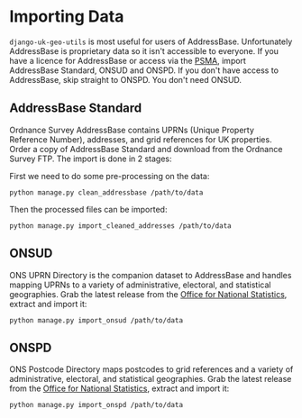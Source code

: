 # Importing Data

`django-uk-geo-utils` is most useful for users of AddressBase. Unfortunately AddressBase is proprietary data so it isn't accessible to everyone. If you have a licence for AddressBase or access via the [PSMA](https://www.ordnancesurvey.co.uk/business-and-government/public-sector/mapping-agreements/public-sector-mapping-agreement.html), import AddressBase Standard, ONSUD and ONSPD. If you don't have access to AddressBase, skip straight to ONSPD. You don't need ONSUD.

## AddressBase Standard

Ordnance Survey AddressBase contains UPRNs (Unique Property Reference Number), addresses, and grid references for UK properties. Order a copy of AddressBase Standard and download from the Ordnance Survey FTP. The import is done in 2 stages:

First we need to do some pre-processing on the data:

`python manage.py clean_addressbase /path/to/data`

Then the processed files can be imported:

`python manage.py import_cleaned_addresses /path/to/data`

## ONSUD

ONS UPRN Directory is the companion dataset to AddressBase and handles mapping UPRNs to a variety of administrative, electoral, and statistical geographies. Grab the latest release from the [Office for National Statistics](https://ons.maps.arcgis.com/home/search.html?t=content&q=tags%3AONS%20UPRN%20Directory&start=1&sortOrder=desc&sortField=modified), extract and import it:

`python manage.py import_onsud /path/to/data`

## ONSPD

ONS Postcode Directory maps postcodes to grid references and a variety of administrative, electoral, and statistical geographies. Grab the latest release from the [Office for National Statistics](https://ons.maps.arcgis.com/home/search.html?t=content&q=tags%3AONS%20Postcode%20Directory&start=1&sortOrder=desc&sortField=modified), extract and import it:

`python manage.py import_onspd /path/to/data`
